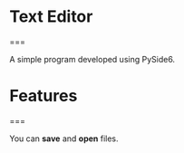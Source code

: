 # Text Editor
===

A simple program developed using PySide6.

# Features
===

You can **save** and **open** files.
